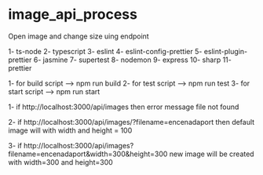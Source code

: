 # image_api_process

Open image and change size uing endpoint

<!-- packages used -->

1- ts-node
2- typescript
3- eslint
4- eslint-config-prettier
5- eslint-plugin-prettier
6- jasmine
7- supertest
8- nodemon
9- express
10- sharp
11- prettier

<!-- The scripts -->

1- for build script --> npm run build
2- for test script --> npm run test
3- for start script --> npm run start

<!-- End points for image process -->

1- if http://localhost:3000/api/images then error message file not found

2- if http://localhost:3000/api/images/?filename=encenadaport then default image will with width and height = 100

3- if http://localhost:3000/api/images?filename=encenadaport&width=300&height=300 new image will be created with width=300 and height=300
